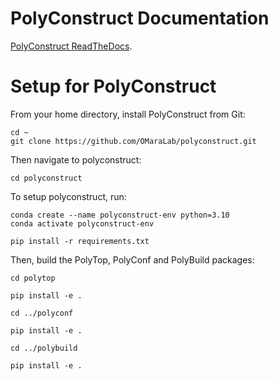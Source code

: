 # PolyConstruct Documentation

[PolyConstruct ReadTheDocs](https://polyconstruct.readthedocs.io/en/latest/).


# Setup for PolyConstruct

From your home directory, install PolyConstruct from Git:

```
cd ~
git clone https://github.com/OMaraLab/polyconstruct.git
```

Then navigate to polyconstruct:

```
cd polyconstruct
```

To setup polyconstruct, run: 

```
conda create --name polyconstruct-env python=3.10
conda activate polyconstruct-env

pip install -r requirements.txt
```

Then, build the PolyTop, PolyConf and PolyBuild packages:

```
cd polytop

pip install -e .

cd ../polyconf

pip install -e .

cd ../polybuild

pip install -e .
```
